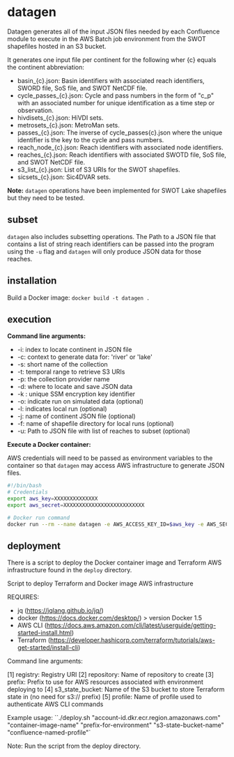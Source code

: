 # datagen

Datagen generates all of the input JSON files needed by each Confluence module to execute in the AWS Batch job environment from the SWOT shapefiles hosted in an S3 bucket.

It generates one input file per continent for the following wher {c} equals the continent abbreviation:
- basin_{c}.json: Basin identifiers with associated reach identifiers, SWORD file, SoS file, and SWOT NetCDF file.
- cycle_passes_{c}.json: Cycle and pass numbers in the form of "c_p" with an associated number for unique identification as a time step or observation.
- hivdisets_{c}.json: HiVDI sets.
- metrosets_{c}.json: MetroMan sets.
- passes_{c}.json: The inverse of cycle_passes{c}.json where the unique identifier is the key to the cycle and pass numbers.
- reach_node_{c}.json: Reach identifiers with associated node identifiers.
- reaches_{c}.json: Reach identifiers with associated SWOTD file, SoS file, and SWOT NetCDF file.
- s3_list_{c}.json: List of S3 URIs for the SWOT shapefiles.
- sicsets_{c}.json: Sic4DVAR sets.

**Note:** `datagen` operations have been implemented for SWOT Lake shapefiles but they need to be tested.

## subset

`datagen` also includes subsetting operations. The Path to a JSON file that contains a list of string reach identifiers can be passed into the program using the `-u` flag and `datagen` will only produce JSON data for those reaches.

## installation

Build a Docker image: `docker build -t datagen .`

## execution

**Command line arguments:**

- -i: index to locate continent in JSON file
- -c: context to generate data for: 'river' or 'lake'
- -s: short name of the collection
- -t: temporal range to retrieve S3 URIs
- -p: the collection provider name
- -d: where to locate and save JSON data
- -k : unique SSM encryption key identifier
- -o: indicate run on simulated data (optional)
- -l: indicates local run (optional)
- -j: name of continent JSON file (optional)
- -f: name of shapefile directory for local runs (optional)
- -u: Path to JSON file with list of reaches to subset (optional)

**Execute a Docker container:**

AWS credentials will need to be passed as environment variables to the container so that `datagen` may access AWS infrastructure to generate JSON files.

```bash
#!/bin/bash
# Credentials
export aws_key=XXXXXXXXXXXXXX
export aws_secret=XXXXXXXXXXXXXXXXXXXXXXXXXX

# Docker run command
docker run --rm --name datagen -e AWS_ACCESS_KEY_ID=$aws_key -e AWS_SECRET_ACCESS_KEY=$aws_secret -e AWS_DEFAULT_REGION=us-west-2 -e AWS_BATCH_JOB_ARRAY_INDEX=3 -v /mnt/datagen:/data datagen:latest -i -235 -c river -s SHORT_NAME -p PROVIDER -d /data -k XXXXX-XXXXXX-XXXXXX
```

## deployment

There is a script to deploy the Docker container image and Terraform AWS infrastructure found in the `deploy` directory.

Script to deploy Terraform and Docker image AWS infrastructure

REQUIRES:

- jq (<https://jqlang.github.io/jq/>)
- docker (<https://docs.docker.com/desktop/>) > version Docker 1.5
- AWS CLI (<https://docs.aws.amazon.com/cli/latest/userguide/getting-started-install.html>)
- Terraform (<https://developer.hashicorp.com/terraform/tutorials/aws-get-started/install-cli>)

Command line arguments:

[1] registry: Registry URI
[2] repository: Name of repository to create
[3] prefix: Prefix to use for AWS resources associated with environment deploying to
[4] s3_state_bucket: Name of the S3 bucket to store Terraform state in (no need for s3:// prefix)
[5] profile: Name of profile used to authenticate AWS CLI commands

Example usage: ``./deploy.sh "account-id.dkr.ecr.region.amazonaws.com" "container-image-name" "prefix-for-environment" "s3-state-bucket-name" "confluence-named-profile"`

Note: Run the script from the deploy directory.
